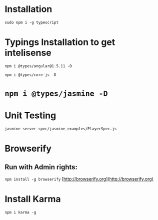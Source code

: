 # Installation
`sudo npm i -g typescript`

# Typings Installation to get intelisense

`npm i @types/angular@1.5.11 -D`

`npm i @types/core-js -D`

`npm i @types/jasmine -D`
=======
# Unit Testing

`jasmine server spec/jasmine_examples/PlayerSpec.js`

# Browserify

## Run with Admin rights:
`npm install -g browserify`
[http://browserify.org](http://browserify.org)

# Install Karma

`npm i karma -g`
